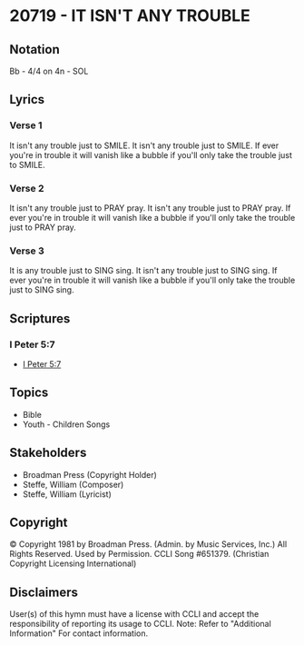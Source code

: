 # 20719 - IT ISN'T ANY TROUBLE

## Notation

Bb - 4/4 on 4n - SOL

## Lyrics

### Verse 1

It isn't any trouble just to SMILE. It isn't any trouble just to SMILE. If ever you're in trouble it will vanish like a bubble if you'll only take the trouble just to SMILE.

### Verse 2

It isn't any trouble just to PRAY pray. It isn't any trouble just to PRAY pray. If ever you're in trouble it will vanish like a bubble if you'll only take the trouble just to PRAY pray.

### Verse 3

It is any trouble just to SING sing. It isn't any trouble just to SING sing. If ever you're in trouble it will vanish like a bubble if you'll only take the trouble just to SING sing.


## Scriptures

### I Peter 5:7

- [I Peter 5:7](https://www.biblegateway.com/passage/?search=I%20Peter%205%3A7)


## Topics

- Bible
- Youth - Children Songs

## Stakeholders

- Broadman Press (Copyright Holder)
- Steffe, William (Composer)
- Steffe, William (Lyricist)

## Copyright

© Copyright 1981 by Broadman Press. (Admin. by Music Services, Inc.) All Rights Reserved. Used by Permission. CCLI Song #651379.
(Christian Copyright Licensing International)

## Disclaimers

User(s) of this hymn must have a license with CCLI and accept the responsibility of reporting its usage to CCLI.
Note: Refer to "Additional Information" For contact information.

